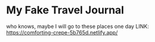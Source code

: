 # My Fake Travel Journal
  who knows, maybe I will go to these places one day
  LINK: https://comforting-crepe-5b765d.netlify.app/
